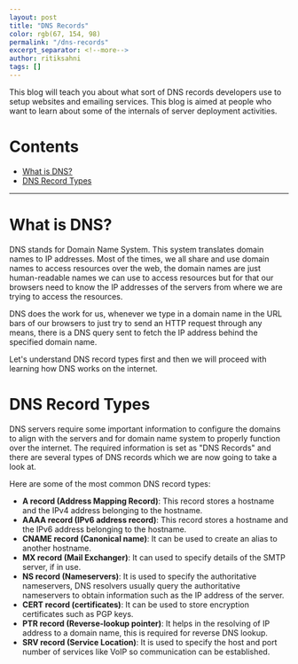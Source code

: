```yaml
---
layout: post
title: "DNS Records"
color: rgb(67, 154, 98)
permalink: "/dns-records"
excerpt_separator: <!--more-->
author: ritiksahni
tags: []
---
```


This blog will teach you about what sort of DNS records developers use to setup websites and emailing services. This blog is aimed at people who want to learn about some of the internals of server deployment activities. 

<!--more-->

# Contents <a name="top">
* [What is DNS?](#what-is)
* [DNS Record Types](#record-types)


---

# What is DNS? <a name="what-is">

DNS stands for Domain Name System. This system translates domain names to IP addresses. Most of the times, we all share and use domain names to access resources over the web, the domain names are just human-readable names we can use to access resources but for that our browsers need to know the IP addresses of the servers from where we are trying to access the resources. 

DNS does the work for us, whenever we type in a domain name in the URL bars of our browsers to just try to send an HTTP request through any means, there is a DNS query sent to fetch the IP address behind the specified domain name.

Let's understand DNS record types first and then we will proceed with learning how DNS works on the internet.

# DNS Record Types <a name="record-types">

DNS servers require some important information to configure the domains to align with the servers and for domain name system to properly function over the internet. The required information is set as "DNS Records" and there are several types of DNS records which we are now going to take a look at.


Here are some of the most common DNS record types:

- **A record (Address Mapping Record)**: This record stores a hostname and the IPv4 address belonging to the hostname.
- **AAAA record (IPv6 address record)**: This record stores a hostname and the IPv6 address belonging to the hostname.
- **CNAME record (Canonical name)**: It can be used to create an alias to another hostname.
- **MX record (Mail Exchanger)**: It can used to specify details of the SMTP server, if in use.
- **NS record (Nameservers)**: It is used to specify the authoritative nameservers, DNS resolvers usually query the authoritative nameservers to obtain information such as the IP address of the server.
- **CERT record (certificates)**: It can be used to store encryption certificates such as PGP keys.
- **PTR record (Reverse-lookup pointer)**: It helps in the resolving of IP address to a domain name, this is required for reverse DNS lookup.
- **SRV record (Service Location)**: It is used to specify the host and port number of services like VoIP so communication can be established.